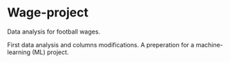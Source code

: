 # Wage-project
Data analysis for football wages.

First data analysis and columns modifications.
A preperation for a machine-learning (ML) project.
